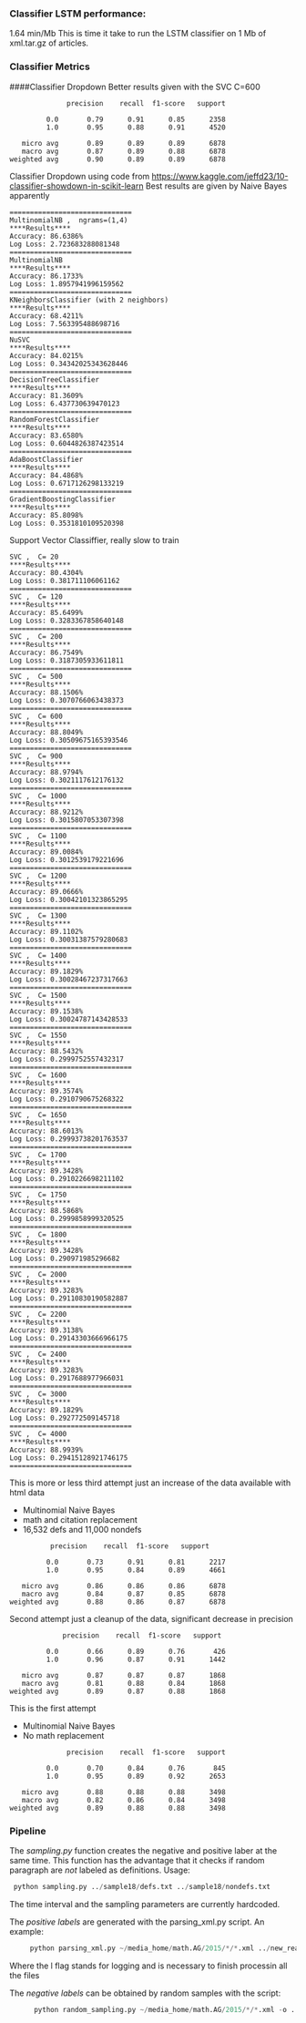### Classifier LSTM performance:
1.64 min/Mb This is time it take to run the LSTM classifier on 1 Mb of xml.tar.gz of articles.

### Classifier Metrics 
####Classifier Dropdown
Better results given with the SVC C=600
```
              precision    recall  f1-score   support

         0.0       0.79      0.91      0.85      2358
         1.0       0.95      0.88      0.91      4520

   micro avg       0.89      0.89      0.89      6878
   macro avg       0.87      0.89      0.88      6878
weighted avg       0.90      0.89      0.89      6878
```

Classifier Dropdown using code from https://www.kaggle.com/jeffd23/10-classifier-showdown-in-scikit-learn
Best results are given by Naive Bayes apparently
```
==============================
MultinomialNB ,  ngrams=(1,4)
****Results****
Accuracy: 86.6386%
Log Loss: 2.723683288081348
==============================
MultinomialNB
****Results****
Accuracy: 86.1733%
Log Loss: 1.8957941996159562
==============================
KNeighborsClassifier (with 2 neighbors)
****Results****
Accuracy: 68.4211%
Log Loss: 7.563395488698716
==============================
NuSVC
****Results****
Accuracy: 84.0215%
Log Loss: 0.34342025343628446
==============================
DecisionTreeClassifier
****Results****
Accuracy: 81.3609%
Log Loss: 6.437730639470123
==============================
RandomForestClassifier
****Results****
Accuracy: 83.6580%
Log Loss: 0.6044826387423514
==============================
AdaBoostClassifier
****Results****
Accuracy: 84.4868%
Log Loss: 0.6717126298133219
==============================
GradientBoostingClassifier
****Results****
Accuracy: 85.8098%
Log Loss: 0.3531810109520398
```

Support Vector Classiffier, really slow to train
```
SVC ,  C= 20
****Results****
Accuracy: 80.4304%
Log Loss: 0.381711106061162
==============================
SVC ,  C= 120
****Results****
Accuracy: 85.6499%
Log Loss: 0.3283367858640148
==============================
SVC ,  C= 200
****Results****
Accuracy: 86.7549%
Log Loss: 0.3187305933611811
==============================
SVC ,  C= 500
****Results****
Accuracy: 88.1506%
Log Loss: 0.3070766063438373
==============================
SVC ,  C= 600
****Results****
Accuracy: 88.8049%
Log Loss: 0.30509675165393546
==============================
SVC ,  C= 900
****Results****
Accuracy: 88.9794%
Log Loss: 0.3021117612176132
==============================
SVC ,  C= 1000
****Results****
Accuracy: 88.9212%
Log Loss: 0.3015807053307398
==============================
SVC ,  C= 1100
****Results****
Accuracy: 89.0084%
Log Loss: 0.3012539179221696
==============================
SVC ,  C= 1200
****Results****
Accuracy: 89.0666%
Log Loss: 0.30042101323865295
==============================
SVC ,  C= 1300
****Results****
Accuracy: 89.1102%
Log Loss: 0.30031387579280683
==============================
SVC ,  C= 1400
****Results****
Accuracy: 89.1829%
Log Loss: 0.30028467237317663
==============================
SVC ,  C= 1500
****Results****
Accuracy: 89.1538%
Log Loss: 0.30024787143428533
==============================
SVC ,  C= 1550
****Results****
Accuracy: 88.5432%
Log Loss: 0.2999752557432317
==============================
SVC ,  C= 1600
****Results****
Accuracy: 89.3574%
Log Loss: 0.2910790675268322
==============================
SVC ,  C= 1650
****Results****
Accuracy: 88.6013%
Log Loss: 0.29993738201763537
==============================
SVC ,  C= 1700
****Results****
Accuracy: 89.3428%
Log Loss: 0.2910226698211102
==============================
SVC ,  C= 1750
****Results****
Accuracy: 88.5868%
Log Loss: 0.2999858999320525
==============================
SVC ,  C= 1800
****Results****
Accuracy: 89.3428%
Log Loss: 0.290971985296682
==============================
SVC ,  C= 2000
****Results****
Accuracy: 89.3283%
Log Loss: 0.29110830190582887
==============================
SVC ,  C= 2200
****Results****
Accuracy: 89.3138%
Log Loss: 0.29143303666966175
==============================
SVC ,  C= 2400
****Results****
Accuracy: 89.3283%
Log Loss: 0.2917688977966031
==============================
SVC ,  C= 3000
****Results****
Accuracy: 89.1829%
Log Loss: 0.292772509145718
==============================
SVC ,  C= 4000
****Results****
Accuracy: 88.9939%
Log Loss: 0.29415128921746175
==============================
```

This is more or less third attempt just an increase of the data available with html data
* Multinomial Naive Bayes
* math and citation replacement
* 16,532 defs and 11,000 nondefs
```
          precision    recall  f1-score   support

         0.0       0.73      0.91      0.81      2217
         1.0       0.95      0.84      0.89      4661

   micro avg       0.86      0.86      0.86      6878
   macro avg       0.84      0.87      0.85      6878
weighted avg       0.88      0.86      0.87      6878
```

Second attempt just a cleanup of the data, significant decrease in precision
```
             precision    recall  f1-score   support

         0.0       0.66      0.89      0.76       426
         1.0       0.96      0.87      0.91      1442

   micro avg       0.87      0.87      0.87      1868
   macro avg       0.81      0.88      0.84      1868
weighted avg       0.89      0.87      0.88      1868

```
This is the first attempt
* Multinomial Naive Bayes 
* No math replacement

```
              precision    recall  f1-score   support

         0.0       0.70      0.84      0.76       845
         1.0       0.95      0.89      0.92      2653

   micro avg       0.88      0.88      0.88      3498
   macro avg       0.82      0.86      0.84      3498
weighted avg       0.89      0.88      0.88      3498
```


### Pipeline

The *sampling.py* function creates the negative and positive laber at the same time. 
This function has the advantage that it checks if random paragraph are _not_ labeled as definitions.
Usage:
```python
 python sampling.py ../sample18/defs.txt ../sample18/nondefs.txt
```
The time interval and the sampling parameters are currently hardcoded. 

The _positive labels_ are generated with the parsing_xml.py script. An example:
```python
     python parsing_xml.py ~/media_home/math.AG/2015/*/*.xml ../new_real_defs.txt -l ../errors_new_real_defs.txt 
```
Where the l flag stands for logging and is necessary to finish processin all the files


The _negative labels_ can be obtained by random samples with the script:
```python
      python random_sampling.py ~/media_home/math.AG/2015/*/*.xml -o ../new_nondefs.txt
```



